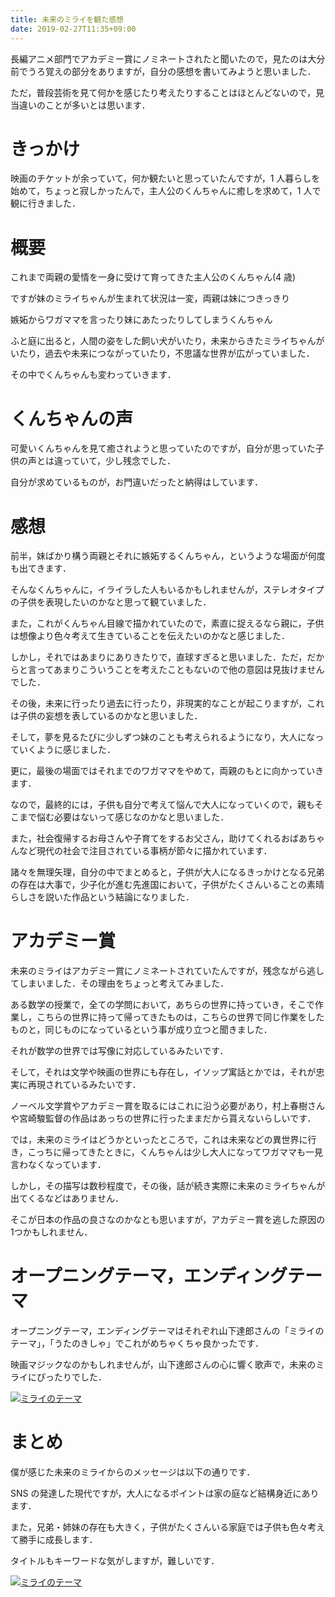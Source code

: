 ```yaml
---
title: 未来のミライを観た感想
date: 2019-02-27T11:35+09:00
---
```


長編アニメ部門でアカデミー賞にノミネートされたと聞いたので，見たのは大分前でうろ覚えの部分をありますが，自分の感想を書いてみようと思いました．

ただ，普段芸術を見て何かを感じたり考えたりすることはほとんどないので，見当違いのことが多いとは思います．

# きっかけ

映画のチケットが余っていて，何か観たいと思っていたんですが，1 人暮らしを始めて，ちょっと寂しかったんで，主人公のくんちゃんに癒しを求めて，1 人で観に行きました．

# 概要

これまで両親の愛情を一身に受けて育ってきた主人公のくんちゃん(4 歳)

ですが妹のミライちゃんが生まれて状況は一変，両親は妹につきっきり

嫉妬からワガママを言ったり妹にあたったりしてしまうくんちゃん

ふと庭に出ると，人間の姿をした飼い犬がいたり，未来からきたミライちゃんがいたり，過去や未来につながっていたり，不思議な世界が広がっていました．

その中でくんちゃんも変わっていきます．

# くんちゃんの声

可愛いくんちゃんを見て癒されようと思っていたのですが，自分が思っていた子供の声とは違っていて，少し残念でした．

自分が求めているものが，お門違いだったと納得はしています．

# 感想

前半，妹ばかり構う両親とそれに嫉妬するくんちゃん，というような場面が何度も出てきます．

そんなくんちゃんに，イライラした人もいるかもしれませんが，ステレオタイプの子供を表現したいのかなと思って観ていました．

また，これがくんちゃん目線で描かれていたので，素直に捉えるなら親に，子供は想像より色々考えて生きていることを伝えたいのかなと感じました．

しかし，それではあまりにありきたりで，直球すぎると思いました．ただ，だからと言ってあまりこういうことを考えたこともないので他の意図は見抜けませんでした．

その後，未来に行ったり過去に行ったり，非現実的なことが起こりますが，これは子供の妄想を表しているのかなと思いました．

そして，夢を見るたびに少しずつ妹のことも考えられるようになり，大人になっていくように感じました．

更に，最後の場面ではそれまでのワガママをやめて，両親のもとに向かっていきます．

なので，最終的には，子供も自分で考えて悩んで大人になっていくので，親もそこまで悩む必要はないって感じなのかなと思いました．

また，社会復帰するお母さんや子育てをするお父さん，助けてくれるおばあちゃんなど現代の社会で注目されている事柄が節々に描かれています．

諸々を無理矢理，自分の中でまとめると，子供が大人になるきっかけとなる兄弟の存在は大事で，少子化が進む先進国において，子供がたくさんいることの素晴らしさを説いた作品という結論になりました．

# アカデミー賞

未来のミライはアカデミー賞にノミネートされていたんですが，残念ながら逃してしまいました．その理由をちょっと考えてみました．

ある数学の授業で，全ての学問において，あちらの世界に持っていき，そこで作業し，こちらの世界に持って帰ってきたものは，こちらの世界で同じ作業をしたものと，同じものになっているという事が成り立つと聞きました．

それが数学の世界では写像に対応しているみたいです．

そして，それは文学や映画の世界にも存在し，イソップ寓話とかでは，それが忠実に再現されているみたいです．

ノーベル文学賞やアカデミー賞を取るにはこれに沿う必要があり，村上春樹さんや宮崎駿監督の作品はあっちの世界に行ったままだから貰えないらしいです．

では，未来のミライはどうかといったところで，これは未来などの異世界に行き，こっちに帰ってきたときに，くんちゃんは少し大人になってワガママも一見言わなくなっています．

しかし，その描写は数秒程度で，その後，話が続き実際に未来のミライちゃんが出てくるなどはありません．

そこが日本の作品の良さなのかなとも思いますが，アカデミー賞を逃した原因の1つかもしれません．

# オープニングテーマ，エンディングテーマ

オープニングテーマ，エンディングテーマはそれぞれ山下達郎さんの「ミライのテーマ」，「うたのきしゃ」でこれがめちゃくちゃ良かったです．

映画マジックなのかもしれませんが，山下達郎さんの心に響く歌声で，未来のミライにぴったりでした．


[![ミライのテーマ](https://images-na.ssl-images-amazon.com/images/I/51%2BtqtOgXFL._AC_SX425_.jpg)](https://www.amazon.co.jp/%E3%83%9F%E3%83%A9%E3%82%A4%E3%81%AE%E3%83%86%E3%83%BC%E3%83%9E-%E3%81%86%E3%81%9F%E3%81%AE%E3%81%8D%E3%81%97%E3%82%83-%E3%80%90%E9%80%9A%E5%B8%B8%E7%9B%A4%E3%80%91-%E5%B1%B1%E4%B8%8B%E9%81%94%E9%83%8E/dp/B07BYY2QWR/ref=sr_1_1?__mk_ja_JP=%E3%82%AB%E3%82%BF%E3%82%AB%E3%83%8A&creative=6339&dchild=1&keywords=%E3%83%9F%E3%83%A9%E3%82%A4%E3%81%AE%E3%83%86%E3%83%BC%E3%83%9E&linkCode=ure&qid=1629272360&sr=8-1)

# まとめ

僕が感じた未来のミライからのメッセージは以下の通りです．

SNS の発達した現代ですが，大人になるポイントは家の庭など結構身近にあります．

また，兄弟・姉妹の存在も大きく，子供がたくさんいる家庭では子供も色々考えて勝手に成長します．

タイトルもキーワードな気がしますが，難しいです．

[![ミライのテーマ](https://m.media-amazon.com/images/I/61+g-pxg8CL._AC_SY445_.jpg)](https://www.amazon.co.jp/%E3%80%8C%E6%9C%AA%E6%9D%A5%E3%81%AE%E3%83%9F%E3%83%A9%E3%82%A4%E3%80%8D%E3%82%B9%E3%82%BF%E3%83%B3%E3%83%80%E3%83%BC%E3%83%89%E3%83%BB%E3%82%A8%E3%83%87%E3%82%A3%E3%82%B7%E3%83%A7%E3%83%B3-Blu-ray-%E7%B4%B0%E7%94%B0%E5%AE%88/dp/B07KMKPTT7/ref=sr_1_7?__mk_ja_JP=%E3%82%AB%E3%82%BF%E3%82%AB%E3%83%8A&creative=6339&dchild=1&keywords=%E6%9C%AA%E6%9D%A5%E3%81%AE%E3%83%9F%E3%83%A9%E3%82%A4&linkCode=ure&qid=1629272450&sr=8-7)

